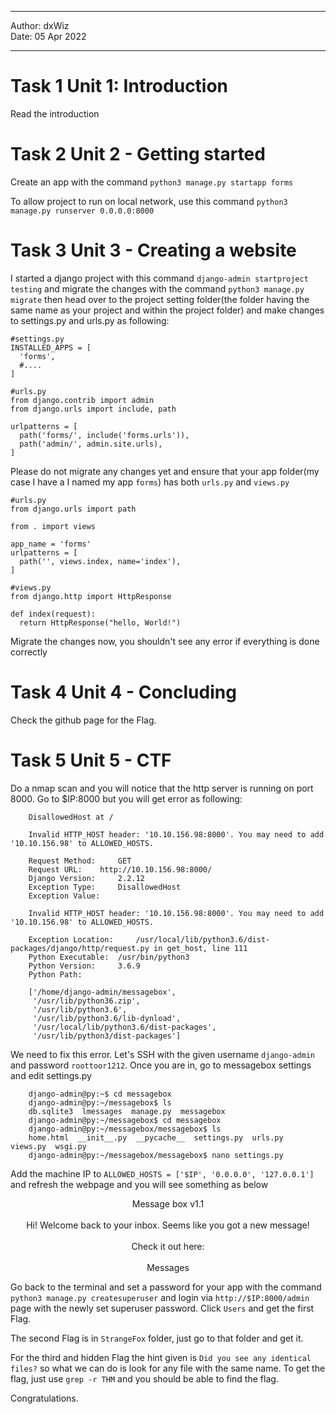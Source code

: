 ***

Author: dxWiz  
Date: 05 Apr 2022

***



# Task 1 Unit 1: Introduction  
Read the introduction  

# Task 2 Unit 2 - Getting started
Create an app with the command `python3 manage.py startapp forms`

To allow project to run on local network, use this command `python3 manage.py runserver 0.0.0.0:8000`

# Task 3 Unit 3 - Creating a website

I started a django project with this command `django-admin startproject testing` and migrate the changes with the command `python3 manage.py migrate` then head over to the project setting folder(the folder having the same name as your project and within the project folder) and make changes to settings.py and urls.py as following:

    #settings.py
    INSTALLED_APPS = [
      'forms',
      #....
    ]

<!-- -->

    #urls.py
    from django.contrib import admin
    from django.urls import include, path
    
    urlpatterns = [
      path('forms/', include('forms.urls')),
      path('admin/', admin.site.urls),
    ]

Please do not migrate any changes yet and ensure that your app folder(my case I have a I named my app `forms`) has both `urls.py` and `views.py`

    #urls.py
    from django.urls import path
    
    from . import views
    
    app_name = 'forms'
    urlpatterns = [
      path('', views.index, name='index'),
    ]
    
<!-- -->    

    #views.py
    from django.http import HttpResponse
    
    def index(request):
      return HttpResponse("hello, World!")

Migrate the changes now, you shouldn't see any error if everything is done correctly

# Task 4 Unit 4 - Concluding  
Check the github page for the Flag.

# Task 5 Unit 5 - CTF 
Do a nmap scan and you will notice that the http server is running on port 8000. Go to $IP:8000 but you will get error as following:

        DisallowedHost at /

        Invalid HTTP_HOST header: '10.10.156.98:8000'. You may need to add '10.10.156.98' to ALLOWED_HOSTS.

        Request Method: 	GET
        Request URL: 	http://10.10.156.98:8000/
        Django Version: 	2.2.12
        Exception Type: 	DisallowedHost
        Exception Value: 	

        Invalid HTTP_HOST header: '10.10.156.98:8000'. You may need to add '10.10.156.98' to ALLOWED_HOSTS.

        Exception Location: 	/usr/local/lib/python3.6/dist-packages/django/http/request.py in get_host, line 111
        Python Executable: 	/usr/bin/python3
        Python Version: 	3.6.9
        Python Path: 	

        ['/home/django-admin/messagebox',
         '/usr/lib/python36.zip',
         '/usr/lib/python3.6',
         '/usr/lib/python3.6/lib-dynload',
         '/usr/local/lib/python3.6/dist-packages',
         '/usr/lib/python3/dist-packages']
         
We need to fix this error. Let's SSH with the given username `django-admin` and password `roottoor1212`. Once you are in, go to messagebox settings and edit settings.py
 
        django-admin@py:~$ cd messagebox
        django-admin@py:~/messagebox$ ls
        db.sqlite3  lmessages  manage.py  messagebox
        django-admin@py:~/messagebox$ cd messagebox
        django-admin@py:~/messagebox/messagebox$ ls
        home.html  __init__.py  __pycache__  settings.py  urls.py  views.py  wsgi.py
        django-admin@py:~/messagebox/messagebox$ nano settings.py
        
Add the machine IP to `ALLOWED_HOSTS = ['$IP', '0.0.0.0', '127.0.0.1']` and refresh the webpage and you will see something as below

<p align="center">Message box v1.1<br><br>Hi! Welcome back to your inbox. Seems like you got a new message!<br><br>Check it out here:<br><br>Messages</p>

Go back to the terminal and set a password for your app with the command `python3 manage.py createsuperuser` and login via `http://$IP:8000/admin` page with the newly set superuser password. Click `Users` and get the first Flag.

The second Flag is in `StrangeFox` folder, just go to that folder and get it. 

For the third and hidden Flag the hint given is `Did you see any identical files?` so what we can do is look for any file with the same name. To get the flag, just use `grep -r THM` and you should be able to find the flag.

Congratulations.

